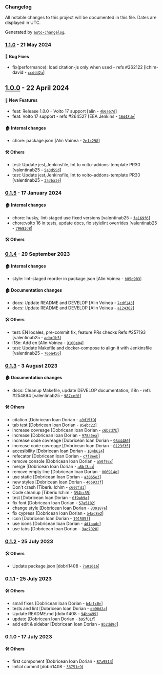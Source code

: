 ### Changelog

All notable changes to this project will be documented in this file. Dates are displayed in UTC.

Generated by [`auto-changelog`](https://github.com/CookPete/auto-changelog).

### [1.1.0](https://github.com/eea/volto-citation/compare/1.0.0...1.1.0) - 21 May 2024

#### :bug: Bug Fixes

- fix(performance): load citation-js only when used - refs #262122 [ichim-david - [`ccddd2a`](https://github.com/eea/volto-citation/commit/ccddd2aede2df9b445fd3f447c808ef86a2608a3)]

## [1.0.0](https://github.com/eea/volto-citation/compare/0.1.5...1.0.0) - 22 April 2024

#### :rocket: New Features

- feat: Release 1.0.0 - Volto 17 support [alin - [`4b6a67d`](https://github.com/eea/volto-citation/commit/4b6a67dc1400034ab30c1d6c2054df2d025bd429)]
- feat: Volto 17 support - refs #264527 [EEA Jenkins - [`16d48de`](https://github.com/eea/volto-citation/commit/16d48de6f0acc5e61839479156d0bf2f553e314c)]

#### :house: Internal changes

- chore: package.json [Alin Voinea - [`2e1c298`](https://github.com/eea/volto-citation/commit/2e1c2986373e801a5bd8a7bea62fc8913a10f436)]

#### :hammer_and_wrench: Others

- test: Update jest,Jenkinsfile,lint to volto-addons-template PR30 [valentinab25 - [`5a3d55d`](https://github.com/eea/volto-citation/commit/5a3d55d78d0b27d3162d442030808c88c8a2f333)]
- test: Update jest,Jenkinsfile,lint to volto-addons-template PR30 [valentinab25 - [`3a3ba3e`](https://github.com/eea/volto-citation/commit/3a3ba3e55d9c089f44c8aac34dafaee100d5bd9e)]
### [0.1.5](https://github.com/eea/volto-citation/compare/0.1.4...0.1.5) - 17 January 2024

#### :house: Internal changes

- chore: husky, lint-staged use fixed versions [valentinab25 - [`fe169f6`](https://github.com/eea/volto-citation/commit/fe169f675d540495272d60469024082aa5077095)]
- chore:volto 16 in tests, update docs, fix stylelint overrides [valentinab25 - [`79683d8`](https://github.com/eea/volto-citation/commit/79683d85b71803b96ef31b754bede458f7001c50)]

#### :hammer_and_wrench: Others

### [0.1.4](https://github.com/eea/volto-citation/compare/0.1.3...0.1.4) - 29 September 2023

#### :house: Internal changes

- style: lint-staged reorder in package.json [Alin Voinea - [`b05d983`](https://github.com/eea/volto-citation/commit/b05d983e283811a20679c44254c55e549462028a)]

#### :house: Documentation changes

- docs: Update README and DEVELOP [Alin Voinea - [`7cdf143`](https://github.com/eea/volto-citation/commit/7cdf14349b4f08f09acb5b57525c79d307d1b254)]
- docs: Update README and DEVELOP [Alin Voinea - [`a124382`](https://github.com/eea/volto-citation/commit/a1243827ef8a4ad7d4f804af8a8d05f96f59c477)]

#### :hammer_and_wrench: Others

- test: EN locales, pre-commit fix, feature PRs checks Refs #257193 [valentinab25 - [`adbc1b5`](https://github.com/eea/volto-citation/commit/adbc1b5359b70e16510b764eb42c1c52778536ab)]
- i18n: Add en [Alin Voinea - [`9100e04`](https://github.com/eea/volto-citation/commit/9100e04e4de63f607a3867eaf45161b90d0985be)]
- test: Update Makefile and docker-compose to align it with Jenkinsfile [valentinab25 - [`766a456`](https://github.com/eea/volto-citation/commit/766a456f3ab988aa916feaae5fab9f2f894390fe)]
### [0.1.3](https://github.com/eea/volto-citation/compare/0.1.2...0.1.3) - 3 August 2023

#### :house: Documentation changes

- docs: Cleanup Makefile, update DEVELOP documentation, i18n - refs #254894 [valentinab25 - [`987cef0`](https://github.com/eea/volto-citation/commit/987cef0334372e3f119a6d35bd2a2fdb0c403b79)]

#### :hammer_and_wrench: Others

- citation [Dobricean Ioan Dorian - [`a9d15f9`](https://github.com/eea/volto-citation/commit/a9d15f9cc44c4857d42c3ad1c246e48d25113d79)]
- tab test [Dobricean Ioan Dorian - [`85ebc22`](https://github.com/eea/volto-citation/commit/85ebc22c31481f2cc80ef9248f3880c58d8c5796)]
- increase covreage [Dobricean Ioan Dorian - [`c6b2d7b`](https://github.com/eea/volto-citation/commit/c6b2d7b512cbc047e6fa5c5bb5045dcce56672c6)]
- increase [Dobricean Ioan Dorian - [`978a6ea`](https://github.com/eea/volto-citation/commit/978a6ea3ef35a19fd891167a23c6ff7d575c4ead)]
- increase code covreage [Dobricean Ioan Dorian - [`9644480`](https://github.com/eea/volto-citation/commit/964448028b2e32b82a8313a003567365ac9455cf)]
- increase code covreage [Dobricean Ioan Dorian - [`0123f35`](https://github.com/eea/volto-citation/commit/0123f35ce0fd39422e0bbdc38c36ee8e38486908)]
- accesibility [Dobricean Ioan Dorian - [`104b624`](https://github.com/eea/volto-citation/commit/104b624c77682f4599b48cc93aefc29d56adef92)]
- refecator [Dobricean Ioan Dorian - [`c7f8eeb`](https://github.com/eea/volto-citation/commit/c7f8eeb574ec9230e4a1bf2736b6a27375b186c1)]
- remove console [Dobricean Ioan Dorian - [`a50f9cc`](https://github.com/eea/volto-citation/commit/a50f9cca891fa11417936bd0ea615ca1ad557a32)]
- merge [Dobricean Ioan Dorian - [`a8bf3aa`](https://github.com/eea/volto-citation/commit/a8bf3aa3f8765669db598ca62fe76bd35efeea43)]
- remove empty line [Dobricean Ioan Dorian - [`066914e`](https://github.com/eea/volto-citation/commit/066914ef76010cce4f5a1f2cb97ada7afd7d9353)]
- use static [Dobricean Ioan Dorian - [`a3065e3`](https://github.com/eea/volto-citation/commit/a3065e38bd528bfd0f008a6aa76101597d7376e3)]
- new styles [Dobricean Ioan Dorian - [`465933f`](https://github.com/eea/volto-citation/commit/465933fe4b7f89b2054373572b521799f213371a)]
- Don't crash [Tiberiu Ichim - [`c607fd1`](https://github.com/eea/volto-citation/commit/c607fd1708f1abc20500d7985a5a44272cecd226)]
- Code cleanup [Tiberiu Ichim - [`394bc85`](https://github.com/eea/volto-citation/commit/394bc853429626fe863c069500bf22e7e60b86c4)]
- test [Dobricean Ioan Dorian - [`6f9ab9a`](https://github.com/eea/volto-citation/commit/6f9ab9abf379cd91a613f93cf9a7797cb0afbe10)]
- fix font [Dobricean Ioan Dorian - [`57a5182`](https://github.com/eea/volto-citation/commit/57a51828a38bd3f628f201f0db855280a6a08794)]
- change style [Dobricean Ioan Dorian - [`839187e`](https://github.com/eea/volto-citation/commit/839187e9beaf0e5fcaa7ae79f8d67cea240436ff)]
- fix cypress [Dobricean Ioan Dorian - [`b4ad8e2`](https://github.com/eea/volto-citation/commit/b4ad8e25e048426155fac5007d05df11dc23a601)]
- icon [Dobricean Ioan Dorian - [`191585f`](https://github.com/eea/volto-citation/commit/191585f49cb007537e288b0280aff143949da767)]
- use icons [Dobricean Ioan Dorian - [`4d1aadc`](https://github.com/eea/volto-citation/commit/4d1aadc660c7ef4434793d532ff1cb7be4e9e3f9)]
- use tabs [Dobricean Ioan Dorian - [`9ac7028`](https://github.com/eea/volto-citation/commit/9ac7028f892c2fec82b3ef63dbabca5798fb518c)]
### [0.1.2](https://github.com/eea/volto-citation/compare/0.1.1...0.1.2) - 25 July 2023

#### :hammer_and_wrench: Others

- Update package.json [dobri1408 - [`7a01616`](https://github.com/eea/volto-citation/commit/7a01616b4470bd90ffc2f79ee2fd853d7fc513ed)]
### [0.1.1](https://github.com/eea/volto-citation/compare/0.1.0...0.1.1) - 25 July 2023

#### :hammer_and_wrench: Others

- small fixes [Dobricean Ioan Dorian - [`b4afc0e`](https://github.com/eea/volto-citation/commit/b4afc0e3d561a2e92da136ec835140847d313c02)]
- tests and lint [Dobricean Ioan Dorian - [`eb90d2a`](https://github.com/eea/volto-citation/commit/eb90d2afd8fc210e62faab2dbcc063564a205dcf)]
- Update README.md [dobri1408 - [`94bb499`](https://github.com/eea/volto-citation/commit/94bb49936791f41860ef2829e0223e125d04469b)]
- update [Dobricean Ioan Dorian - [`b95f01f`](https://github.com/eea/volto-citation/commit/b95f01fb06513859c2960dc67f7fb8135d10eaf8)]
- add edit & sidebar [Dobricean Ioan Dorian - [`8b2dd9d`](https://github.com/eea/volto-citation/commit/8b2dd9d1ca701321bfe4ed32e58e86746874c551)]
### 0.1.0 - 17 July 2023

#### :hammer_and_wrench: Others

- first component [Dobricean Ioan Dorian - [`87a9513`](https://github.com/eea/volto-citation/commit/87a951353839226823eb2f29d2ff365de455c758)]
- Initial commit [dobri1408 - [`36751c9`](https://github.com/eea/volto-citation/commit/36751c9a84331be5f5bdbc3c3c9010c453aa8c85)]
